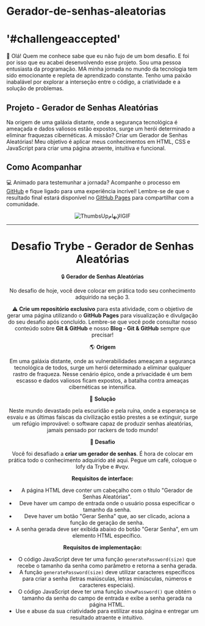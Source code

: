 # Gerador-de-senhas-aleatorias
# '#challengeaccepted'

👋 Olá! Quem me conhece sabe que eu não fujo de um bom desafio. E foi por isso que eu acabei desenvolvendo esse projeto. Sou uma pessoa entusiasta da programação. MA minha jornada no mundo da tecnologia tem sido emocionante e repleta de aprendizado constante. Tenho uma paixão inabalável por explorar a interseção entre o código, a criatividade e a solução de problemas.

## Projeto - Gerador de Senhas Aleatórias

Na origem de uma galáxia distante, onde a segurança tecnológica é ameaçada e dados valiosos estão expostos, surge um herói determinado a eliminar fraquezas cibernéticas. A missão? Criar um Gerador de Senhas Aleatórias! Meu objetivo é aplicar meus conhecimentos em HTML, CSS e JavaScript para criar uma página atraente, intuitiva e funcional.

## Como Acompanhar

💻 Animado para testemunhar a jornada? Acompanhe o processo em [GitHub](https://github.com/CamiloACarvalho) e fique ligado para uma experiência incrível! Lembre-se de que o resultado final estará disponível no [GitHub Pages](https://github.com/CamiloACarvalho/Gerador-de-senhas-aleatorias) para compartilhar com a comunidade.

<div align = "center">
  
![ThumbsUpالإبهامGIF](https://media.tenor.com/umwjVbz97CEAAAAC/pose-crisman-white.gif)

------------------------------------------------------------------------------------------------------------------------------------------------------------------------------------------------------------------------------------------------------------------------------------------------------------------------------------------------------------------------------------------------------------------------------------------------------------------------------------------------------------------
# Desafio Trybe - Gerador de Senhas Aleatórias

🔒 **Gerador de Senhas Aleatórias**

No desafio de hoje, você deve colocar em prática todo seu conhecimento adquirido na seção 3.

⚠ **Crie um repositório exclusivo** para esta atividade, com o objetivo de gerar uma página utilizando o **GitHub Pages** para visualização e divulgação do seu desafio após concluído. Lembre-se que você pode consultar nosso conteúdo sobre **Git & GitHub** e nosso **Blog - Git & GitHub** sempre que precisar!

🌎 **Origem**

Em uma galáxia distante, onde as vulnerabilidades ameaçam a segurança tecnológica de todos, surge um herói determinado a eliminar qualquer rastro de fraqueza. Nesse cenário épico, onde a privacidade é um bem escasso e dados valiosos ficam expostos, a batalha contra ameaças cibernéticas se intensifica.

🤯 **Solução**

Neste mundo devastado pela escuridão e pela ruína, onde a esperança se esvaiu e as últimas faíscas da civilização estão prestes a se extinguir, surge um refúgio improvável: o software capaz de produzir senhas aleatórias, jamais pensado por rackers de todo mundo!

🥷 **Desafio**

Você foi desafiado a **criar um gerador de senhas**. É hora de colocar em prática todo o conhecimento adquirido até aqui. Pegue um café, coloque o lofy da Trybe e #vqv.

**Requisitos de interface:**
- A página HTML deve conter um cabeçalho com o título "Gerador de Senhas Aleatórias".
- Deve haver um campo de entrada onde o usuário possa especificar o tamanho da senha.
- Deve haver um botão "Gerar Senha" que, ao ser clicado, aciona a função de geração de senha.
- A senha gerada deve ser exibida abaixo do botão "Gerar Senha", em um elemento HTML específico.

**Requisitos de implementação:**
- O código JavaScript deve ter uma função `generatePassword(size)` que recebe o tamanho da senha como parâmetro e retorna a senha gerada.
- A função `generatePassword(size)` deve utilizar caracteres específicos para criar a senha (letras maiúsculas, letras minúsculas, números e caracteres especiais).
- O código JavaScript deve ter uma função `showPassword()` que obtém o tamanho da senha do campo de entrada e exibe a senha gerada na página HTML.
- Use e abuse da sua criatividade para estilizar essa página e entregar um resultado atraente e intuitivo.
